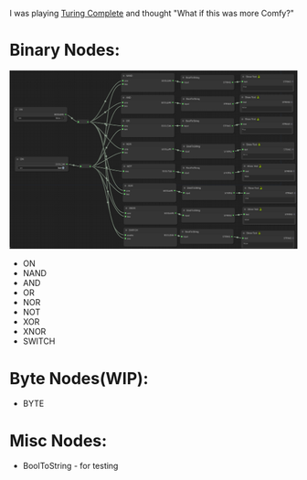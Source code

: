 I was playing [Turing Complete](https://store.steampowered.com/app/1444480/Turing_Complete/) and thought "What if this was more Comfy?"
# Binary Nodes:
![preview](https://github.com/BetaDoggo/ComfyUI-LogicGates/blob/main/binary.png)
- ON
- NAND
- AND
- OR
- NOR
- NOT
- XOR
- XNOR
- SWITCH
# Byte Nodes(WIP):
- BYTE
# Misc Nodes:
- BoolToString - for testing
